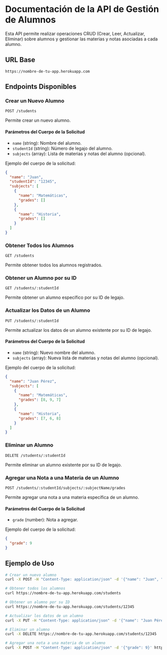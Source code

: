 # Documentación de la API de Gestión de Alumnos

Esta API permite realizar operaciones CRUD (Crear, Leer, Actualizar, Eliminar) sobre alumnos y gestionar las materias y notas asociadas a cada alumno.

## URL Base

```
https://nombre-de-tu-app.herokuapp.com
```

## Endpoints Disponibles

### Crear un Nuevo Alumno

```
POST /students
```

Permite crear un nuevo alumno.

#### Parámetros del Cuerpo de la Solicitud

- `name` (string): Nombre del alumno.
- `studentId` (string): Número de legajo del alumno.
- `subjects` (array): Lista de materias y notas del alumno (opcional).

Ejemplo del cuerpo de la solicitud:

```json
{
  "name": "Juan",
  "studentId": "12345",
  "subjects": [
    {
      "name": "Matemáticas",
      "grades": []
    },
    {
      "name": "Historia",
      "grades": []
    }
  ]
}
```

### Obtener Todos los Alumnos

```
GET /students
```

Permite obtener todos los alumnos registrados.

### Obtener un Alumno por su ID

```
GET /students/:studentId
```

Permite obtener un alumno específico por su ID de legajo.

### Actualizar los Datos de un Alumno

```
PUT /students/:studentId
```

Permite actualizar los datos de un alumno existente por su ID de legajo.

#### Parámetros del Cuerpo de la Solicitud

- `name` (string): Nuevo nombre del alumno.
- `subjects` (array): Nueva lista de materias y notas del alumno (opcional).

Ejemplo del cuerpo de la solicitud:

```json
{
  "name": "Juan Pérez",
  "subjects": [
    {
      "name": "Matemáticas",
      "grades": [8, 9, 7]
    },
    {
      "name": "Historia",
      "grades": [7, 6, 8]
    }
  ]
}
```

### Eliminar un Alumno

```
DELETE /students/:studentId
```

Permite eliminar un alumno existente por su ID de legajo.

### Agregar una Nota a una Materia de un Alumno

```
POST /students/:studentId/subjects/:subjectName/grades
```

Permite agregar una nota a una materia específica de un alumno.

#### Parámetros del Cuerpo de la Solicitud

- `grade` (number): Nota a agregar.

Ejemplo del cuerpo de la solicitud:

```json
{
  "grade": 9
}
```

## Ejemplo de Uso

```bash
# Crear un nuevo alumno
curl -X POST -H "Content-Type: application/json" -d '{"name": "Juan", "studentId": "12345", "subjects": [{"name": "Matemáticas", "grades": []}, {"name": "Historia", "grades": []}]}' https://nombre-de-tu-app.herokuapp.com/students

# Obtener todos los alumnos
curl https://nombre-de-tu-app.herokuapp.com/students

# Obtener un alumno por su ID
curl https://nombre-de-tu-app.herokuapp.com/students/12345

# Actualizar los datos de un alumno
curl -X PUT -H "Content-Type: application/json" -d '{"name": "Juan Pérez", "subjects": [{"name": "Matemáticas", "grades": [8, 9, 7]}, {"name": "Historia", "grades": [7, 6, 8]}]}' https://nombre-de-tu-app.herokuapp.com/students/12345

# Eliminar un alumno
curl -X DELETE https://nombre-de-tu-app.herokuapp.com/students/12345

# Agregar una nota a una materia de un alumno
curl -X POST -H "Content-Type: application/json" -d '{"grade": 9}' https://nombre-de-tu-app.herokuapp.com/students/12345/subjects/Matemáticas/grades
```

